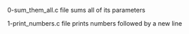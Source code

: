 0-sum_them_all.c file sums all of its parameters

1-print_numbers.c file prints numbers followed by a new line
